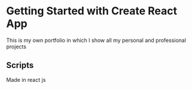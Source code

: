 # Getting Started with Create React App

This is my own portfolio in which I show all my personal and professional projects

## Scripts

Made in react js
